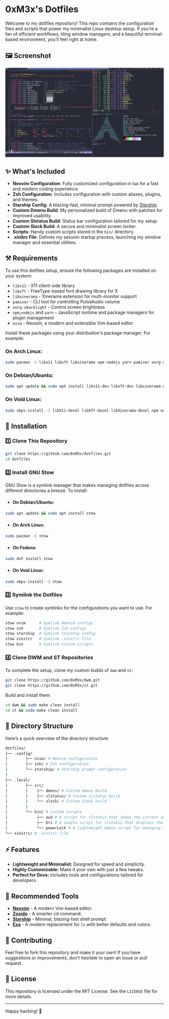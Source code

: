 #  0xM3x's Dotfiles
Welcome to my dotfiles repository! This repo contains the configuration files and scripts that power my minimalist Linux desktop setup. If you’re a fan of efficient workflows, tiling window managers, and a beautiful terminal-based environment, you’ll feel right at home.

## 🖼️ Screenshot  
![Setup Screenshot](setup_screenshot.png)  

## ✨  What's Included  
- **Neovim Configuration**: Fully customized configuration in lua for a fast and modern coding experience.  
- **Zsh Configuration**: Includes configuration with custom aliases, plugins, and themes.  
- **Starship Config**: A blazing-fast, minimal prompt powered by [Starship](https://starship.rs).  
- **Custom Dmenu Build**: My personalized build of Dmenu with patches for improved usability.  
- **Custom Slstatus Build**: Status bar configuration tailored for my setup.  
- **Custom Slock Build**: A secure and minimalist screen locker.  
- **Scripts**: Handy custom scripts stored in the `bin/` directory.  
- **.xinitrc File**: Defines my session startup process, launching my window manager and essential utilities.  

## ⚒️  Requirements  
To use this dotfiles setup, ensure the following packages are installed on your system:

  - `libx11` - X11 client-side library  
  - `libxft` - FreeType-based font drawing library for X  
  - `libxinerama` - Xinerama extension for multi-monitor support  
  - `pamixer` - CLI tool for controlling PulseAudio volume  
  - `xorg-xbacklight` - Control screen brightness  
  - `npm`,`nodejs` and `yarn` - JavaScript runtime and package managers for plugin management  
  - `nvim` - Neovim, a modern and extensible Vim-based editor  

Install these packages using your distribution's package manager. For example:
### On Arch Linux:
```bash
sudo pacman -S libx11 libxft libxinerama npm nodejs yarn pamixer xorg-xbacklight neovim
```
### On Debian/Ubuntu:
```bash
sudo apt update && sudo apt install libx11-dev libxft-dev libxinerama-dev npm nodejs yarn pamixer xbacklight neovim
```
### On Void Linux:
```bash
sudo xbps-install -S libX11-devel libXft-devel libXinerama-devel npm nodejs yarn pamixer xbacklight neovim
```

## 🚀 Installation
### 1️⃣ Clone This Repository
```bash
git clone https://github.com/0xM3x/dotfiles.git
cd dotfiles
```

### 2️⃣ Install GNU Stow
GNU Stow is a symlink manager that makes managing dotfiles across different directories a breeze.
To install:

 - #### **On Debian/Ubuntu:**
```bash
sudo apt update && sudo apt install stow
```
 - #### **On Arch Linux:**
 ```bash
 sudo pacman -S stow
```
- #### **On Fedora:**
```bash
sudo dnf install stow
```
- #### **On Void Linux:**
```bash
sudo xbps-install -S stow
```

### 3️⃣ Symlink the Dotfiles
Use `stow` to create symlinks for the configurations you want to use. For example:
```bash
stow nvim      # Symlink Neovim configs
stow zsh       # Symlink Zsh configs
stow starship  # Symlink Starship config
stow xinitrc   # Symlink .xinitrc file
stow bin       # Symlink custom scripts
```
### 4️⃣  Clone DWM and ST Repositories
To complete the setup, clone my custom builds of `dwm` and `st`:
```bash
git clone https://github.com/0xM3x/dwm.git
git clone https://github.com/0xM3x/st.git
```
Build and install them:
```bash
cd dwm && sudo make clean install
cd st && sudo make clean install
```

## 📂 Directory Structure  
Here’s a quick overview of the directory structure:
```bash
dotfiles/
├── .config/
|        ├── nvim/ # Neovim configuration 
|        ├── zsh/ # Zsh configuration 
|        └── starship/ # Starship prompt configuration 
|
├── .local/
|        ├── src/ 
|        |    ├── dmenu/ # Custom dmenu build 
|        |    ├── slstatus/ # Custom slstatus build 
|        |    └── slock/ # Custom slock build 
|        |
|        └── bin/ # Custom scripts 
|             ├── aud # A script for slstatus that shows the current audio volume as a percentage using pamixer.
|             ├── bri # A simple script for slstatus that displays the current screen brightness as a percentage.
|             └── powerLock # A lightweight dmenu script for managing system power operations. 
└── xinitrc/ # .xinitrc file
```

## ⚡ Features
- **Lightweight and Minimalist:** Designed for speed and simplicity.
- **Highly Customizable:** Make it your own with just a few tweaks.
- **Perfect for Devs:** Includes tools and configurations tailored for developers.


## 🧩 Recommended Tools
- **[Neovim](https://neovim.io)** - A modern Vim-based editor.
- **[Zoxide](https://github.com/ajeetdsouza/zoxide)** - A smarter cd command.
- **[Starship](https://starship.rs)** - Minimal, blazing-fast shell prompt.
- **[Exa](https://the.exa.website)** - A modern replacement for `ls` with better defaults and colors.


## 🤝 Contributing
Feel free to fork this repository and make it your own! If you have suggestions or improvements, don’t hesitate to open an issue or pull request.


## 📜 License
This repository is licensed under the MIT License. See the `LICENSE` file for more details.

---
Happy hacking!  🚀 

